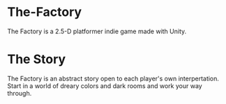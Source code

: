 # The-Factory
The Factory is a 2.5-D platformer indie game made with Unity. 

# The Story
The Factory is an abstract story open to each player's own interpertation. Start in a world of dreary colors and dark rooms and work your way through. 
